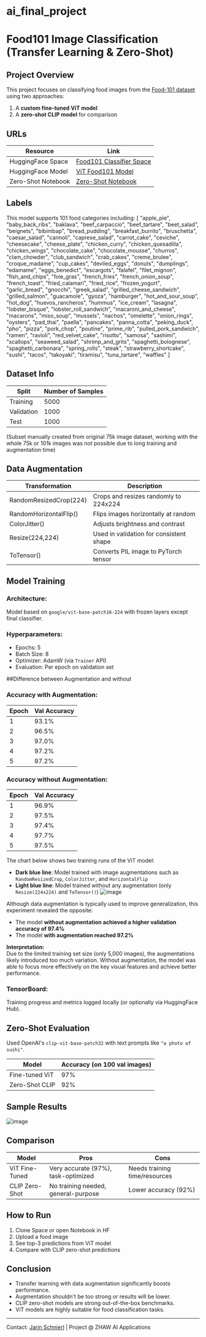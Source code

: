 # ai_final_project
# Food101 Image Classification (Transfer Learning & Zero-Shot)

## Project Overview
This project focuses on classifying food images from the [Food-101 dataset](https://data.vision.ee.ethz.ch/cvl/datasets_extra/food-101/) using two approaches:
1. A **custom fine-tuned ViT model**
2. A **zero-shot CLIP model** for comparison

## URLs
| Resource        | Link |
|----------------|------|
| HuggingFace Space | [Food101 Classifier Space](https://huggingface.co/spaces/jarinschnierl/food101-vit) |
| HuggingFace Model | [ViT Food101 Model](https://huggingface.co/jarinschnierl/vit-base-food101) |
| Zero-Shot Notebook | [Zero-Shot Notebook](https://huggingface.co/spaces/jarinschnierl/clip-food101-zero-shot) |

## Labels
This model supports 101 food categories including:
[
    "apple_pie", "baby_back_ribs", "baklava", "beef_carpaccio", "beef_tartare", "beet_salad", "beignets", "bibimbap",
    "bread_pudding", "breakfast_burrito", "bruschetta", "caesar_salad", "cannoli", "caprese_salad", "carrot_cake",
    "ceviche", "cheesecake", "cheese_plate", "chicken_curry", "chicken_quesadilla", "chicken_wings", "chocolate_cake",
    "chocolate_mousse", "churros", "clam_chowder", "club_sandwich", "crab_cakes", "creme_brulee", "croque_madame",
    "cup_cakes", "deviled_eggs", "donuts", "dumplings", "edamame", "eggs_benedict", "escargots", "falafel", "filet_mignon",
    "fish_and_chips", "foie_gras", "french_fries", "french_onion_soup", "french_toast", "fried_calamari", "fried_rice",
    "frozen_yogurt", "garlic_bread", "gnocchi", "greek_salad", "grilled_cheese_sandwich", "grilled_salmon",
    "guacamole", "gyoza", "hamburger", "hot_and_sour_soup", "hot_dog", "huevos_rancheros", "hummus", "ice_cream",
    "lasagna", "lobster_bisque", "lobster_roll_sandwich", "macaroni_and_cheese", "macarons", "miso_soup", "mussels",
    "nachos", "omelette", "onion_rings", "oysters", "pad_thai", "paella", "pancakes", "panna_cotta", "peking_duck",
    "pho", "pizza", "pork_chop", "poutine", "prime_rib", "pulled_pork_sandwich", "ramen", "ravioli", "red_velvet_cake",
    "risotto", "samosa", "sashimi", "scallops", "seaweed_salad", "shrimp_and_grits", "spaghetti_bolognese",
    "spaghetti_carbonara", "spring_rolls", "steak", "strawberry_shortcake", "sushi", "tacos", "takoyaki",
    "tiramisu", "tuna_tartare", "waffles"
]


## Dataset Info
| Split       | Number of Samples |
|-------------|-------------------|
| Training    | 5000              |
| Validation  | 1000              |
| Test        | 1000              |

(Subset manually created from original 75k image dataset, working with the whole 75k or 101k images was not possible due to long training and augmentation time)

## Data Augmentation
| Transformation             | Description |
|----------------------------|-------------|
| RandomResizedCrop(224)     | Crops and resizes randomly to 224x224 |
| RandomHorizontalFlip()     | Flips images horizontally at random |
| ColorJitter()              | Adjusts brightness and contrast |
| Resize(224,224)            | Used in validation for consistent shape |
| ToTensor()                 | Converts PIL image to PyTorch tensor |

## Model Training
### Architecture:
Model based on `google/vit-base-patch16-224` with frozen layers except final classifier.

### Hyperparameters:
- Epochs: 5
- Batch Size: 8
- Optimizer: AdamW (via `Trainer` API)
- Evaluation: Per epoch on validation set

##Difference between Augmentation and without
### Accuracy with Augmentation:
| Epoch | Val Accuracy |
|-------|---------------|
| 1     | 93.1%         |
| 2     | 96.5%         |
| 3     | 97.0%         |
| 4     | 97.2%         |
| 5     | 97.2%         |

### Accuracy without Augmentation:
| Epoch | Val Accuracy |
|-------|---------------|
| 1     | 96.9%         |
| 2     | 97.5%         |
| 3     | 97.4%         |
| 4     | 97.7%         |
| 5     | 97.5%         |


The chart below shows two training runs of the ViT model:

- **Dark blue line**: Model trained with image augmentations such as `RandomResizedCrop`, `ColorJitter`, and `HorizontalFlip`
- **Light blue line**: Model trained without any augmentation (only `Resize(224x224)` and `ToTensor()`)
![image](https://github.com/user-attachments/assets/678c8dd2-3f7b-4b23-8645-b56815142236)



Although data augmentation is typically used to improve generalization, this experiment revealed the opposite:

- The model **without augmentation achieved a higher validation accuracy of 97.4%**
- The model **with augmentation reached 97.2%**

**Interpretation:**  
Due to the limited training set size (only 5,000 images), the augmentations likely introduced too much variation. Without augmentation, the model was able to focus more effectively on the key visual features and achieve better performance.


### TensorBoard:
Training progress and metrics logged locally (or optionally via HuggingFace Hub).

## Zero-Shot Evaluation
Used OpenAI's `clip-vit-base-patch32` with text prompts like `"a photo of sushi"`.

| Model                     | Accuracy (on 100 val images) |
|---------------------------|------------------------------|
| Fine-tuned ViT            | 97%                          |
| Zero-Shot CLIP            | 92%                          |

## Sample Results
![image](https://github.com/user-attachments/assets/c46ef7e6-b0ee-44c5-b17d-e6d687f3159d)


## Comparison
| Model        | Pros                             | Cons                            |
|--------------|----------------------------------|----------------------------------|
| ViT Fine-Tuned | Very accurate (97%), task-optimized | Needs training time/resources |
| CLIP Zero-Shot | No training needed, general-purpose | Lower accuracy (92%)         |

## How to Run
1. Clone Space or open Notebook in HF
2. Upload a food image
3. See top-3 predictions from ViT model
4. Compare with CLIP zero-shot predictions

## Conclusion
- Transfer learning with data augmentation significantly boosts performance.
- Augmentation shouldn't be too strong or results will be lower.
- CLIP zero-shot models are strong out-of-the-box benchmarks.
- ViT models are highly suitable for food classification tasks.

---

Contact: [Jarin Schnierl](mailto:schnijar@students.zhaw.ch) | Project @ ZHAW AI Applications
